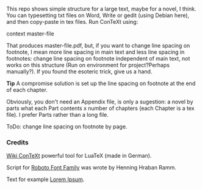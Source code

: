 This repo shows simple structure for a large text, maybe for a novel, I think. You can typesetting txt files on Word, Write or gedit (using Debian here), and then copy-paste in tex files. Run ConTeXt using:

context master-file 

That produces master-file.pdf, but, if you want to change line spacing on footnote, I mean more line spacing in main text and less line spacing in footnotes: change line spacing on footnote independent of main text, not works on this structure (Run on environment for project?Perhaps manually?). If you found the esoteric trick, give us a hand. 

**Tip** A compromise solution is set up the line spacing on footnote at the end of each chapter.

Obviously, you don't need an Appendix file, is only a sugestion: a novel by parts what each Part contents x number of chapters (each Chapter is a tex file). I prefer Parts rather than a long file. 

ToDo: change line spacing on footnote by page.

### Credits
[Wiki ConTeXt](https://wiki.contextgarden.net/Main_Page) powerful tool for LuaTeX (made in German).

Script for [Roboto Font Family](https://fonts.google.com/?query=Roboto) was wrote by Henning Hraban Ramm.

Text for example [Lorem Ipsum](https://www.lipsum.com/feed/html).


